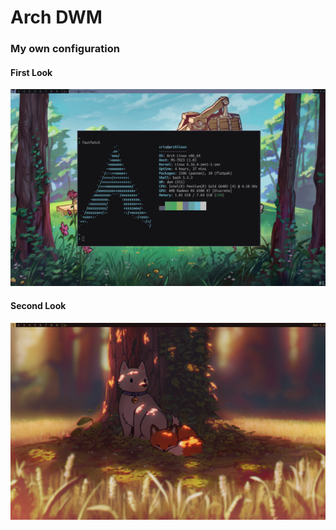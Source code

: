# Arch DWM

### My own configuration
#### First Look
![image2](https://github.com/crisantt/arch-dwm/blob/main/screenshots/dwm-photo2-2.png)

#### Second Look
![image1](https://github.com/crisantt/arch-dwm/blob/main/screenshots/dwm-photo1-1.png)

